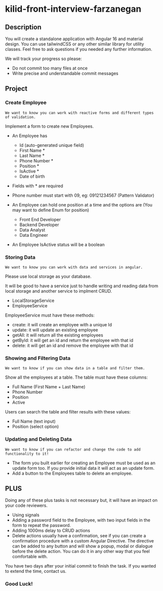 # kilid-front-interview-farzanegan

## Description

You will create a standalone application with Angular 16 and material design. You can use tailwindCSS or any other similar library for utility classes.
Feel free to ask questions if you needed any further information.

We will track your progress so please:

- Do not commit too many files at once
- Write precise and understandable commit messages

## Project

### Create Employee

`We want to know you can work with reactive forms and different types of validation.`

Implement a form to create new Employees.

- An Employee has

  - Id (auto-generated unique field)
  - First Name *
  - Last Name *
  - Phone Number *
  - Position *
  - IsActive *
  - Date of birth

- Fields with * are required
- Phone number must start with 09, eg: 09121234567 (Pattern Validator)
- An Employee can hold one position at a time and the options are (You may want to define Enum for position)
  - Front End Developer
  - Backend Developer
  - Data Analyst
  - Data Engineer
- An Employee IsActive status will be a boolean

### Storing Data

`We want to know you can work with data and services in angular.`

Please use local storage as your database.

It will be good to have a service just to handle writing and reading data from local storage and another service to implment CRUD.

- LocalStorageService
- EmployeeService

EmployeeService must have these methods:

- create: it will create an employee with a unique Id
- update: it will update an existing employee
- getAll: it will return all the existing employees
- getById: it will get an id and return the employee with that id
- delete: it will get an id and remove the employee with that id

### Showing and Filtering Data

`We want to know if you can show data in a table and filter them.`

Show all the employees at a table. The table must have these columns:

- Full Name (First Name + Last Name)
- Phone Number
- Position
- Active

Users can search the table and filter results with these values:

- Full Name (text input)
- Position (select option)

### Updating and Deleting Data

`We want to know if you can refactor and change the code to add functionality to it!`

- The form you built earlier for creating an Employee must be used as an update form too. If you provide initial data it will act as an update form.
- Add a button to the Employees table to delete an employee.

## PLUS

Doing any of these plus tasks is not necessary but, it will have an impact on your code reviewers.

- Using signals
- Adding a password field to the Employee, with two input fields in the form to repeat the password.
- Adding 1000ms delay to CRUD actions
- Delete actions usually have a confirmation, see if you can create a confirmation procedure with a custom Angular
  Directive. The directive can be added to any button and will show a popup, modal or dialogue before the delete action. You can do it in any other way that you feel comfortable with. 



You have two days after your initial commit to finish the task. If you wanted to extend the time, contact us.
### Good Luck!
